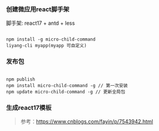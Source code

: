 ### 创建微应用react脚手架

脚手架: react17 + antd + less

```

npm install -g micro-child-command
liyang-cli myapp(myapp 可自定义)

```

### 发布包

```

npm publish 
npm install micro-child-command -g // 第一次安装
npm update micro-child-command -g // 更新全局包

```

### 生成react17模板


> 参考：https://www.cnblogs.com/fayin/p/7543942.html